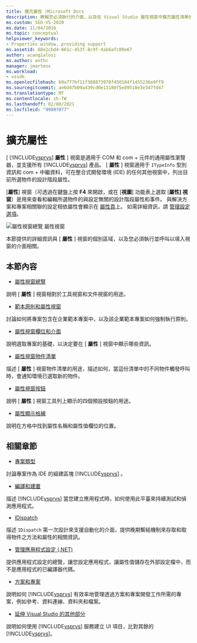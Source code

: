 ```yaml
---
title: 擴充屬性 |Microsoft Docs
description: 瞭解您必須執行的介面，以及在 Visual Studio 屬性視窗中擴充屬性清單的呼叫。
ms.custom: SEO-VS-2020
ms.date: 11/04/2016
ms.topic: conceptual
helpviewer_keywords:
- Properties window, providing support
ms.assetid: 68e2cbd4-861c-453f-8c9f-4ab6afc80e67
author: acangialosi
ms.author: anthc
manager: jmartens
ms.workload:
- vssdk
ms.openlocfilehash: b9a777bf11f388873978f450184f1455236e9ff9
ms.sourcegitcommit: ae6d47b09a439cd0e13180f5e89510e3e347fd47
ms.translationtype: MT
ms.contentlocale: zh-TW
ms.lasthandoff: 02/08/2021
ms.locfileid: "99887077"
---
```

# <a name="extend-properties"></a>擴充屬性
[ [!INCLUDE[vsprvs](../../code-quality/includes/vsprvs_md.md)] **屬性** ] 視窗是適用于 COM 和 com + 元件的通用屬性瀏覽器，並支援所有 [!INCLUDE[vsprvs](../../code-quality/includes/vsprvs_md.md)] 產品。 [ **屬性** ] 視窗適用于 `ITypeInfo` 型別資訊和 com + 中繼資料，可在整合式開發環境 (IDE) 的任何其他視窗中，列出目前所選物件的設計階段屬性。

 [**屬性**] 視窗（可透過在鍵盤上按 **F4** 來開啟，或在 [**視圖**] 功能表上選取 [**屬性] 視窗**）是用來查看和編輯所選物件的與設定無關的設計階段屬性和事件。 與解決方案和專案相關聯的設定相依屬性會顯示在 [屬性頁](../../extensibility/internals/property-pages.md)上。 如需詳細資訊，請 [管理設定選項](../../extensibility/internals/managing-configuration-options.md)。

 ![屬性視窗總覽](../../extensibility/internals/media/vspropertieswindow.png "vsPropertiesWindow") 屬性視窗

 本節提供的詳細資訊與 [ **屬性** ] 視窗的個別區域，以及您必須執行並呼叫以填入視窗的介面相關。

## <a name="in-this-section"></a>本節內容
- [屬性視窗總覽](../../extensibility/internals/properties-window-overview.md)

 說明 [ **屬性** ] 視窗相對於工具視窗和文件視窗的用途。

- [範本原則和屬性視窗](../../extensibility/internals/template-policy-and-the-properties-window.md)

 討論如何將專案包含在企業範本專案中，以及該企業範本專案如何強制執行原則。

- [屬性視窗欄位和介面](../../extensibility/internals/properties-window-fields-and-interfaces.md)

 說明選取專案的基礎，以決定要在 [ **屬性** ] 視窗中顯示哪些資訊。

- [屬性視窗物件清單](../../extensibility/internals/properties-window-object-list.md)

 描述 [ **屬性** ] 視窗物件清單的用途，描述如何，當這份清單中的不同物件觸發呼叫時，會通知環境已選取新的物件。

- [屬性視窗按鈕](../../extensibility/internals/properties-window-buttons.md)

 說明 [ **屬性** ] 視窗工具列上顯示的四個預設按鈕的用途。

- [屬性顯示格線](../../extensibility/internals/properties-display-grid.md)

 說明在方格中找到屬性名稱和屬性值欄位的位置。

## <a name="related-sections"></a>相關章節
- [專案類型](../../extensibility/internals/project-types.md)

 討論專案作為 IDE 的組建區塊 [!INCLUDE[vsprvs](../../code-quality/includes/vsprvs_md.md)] 。

- [編譯和建置](../../ide/compiling-and-building-in-visual-studio.md)

 描述 [!INCLUDE[vsprvs](../../code-quality/includes/vsprvs_md.md)] 當您建立應用程式時，如何使用此平臺來持續測試和偵測應用程式。

- [IDispatch](/previous-versions/windows/desktop/api/oaidl/nn-oaidl-idispatch)

 描述 `IDispatch` 第一次設計來支援自動化的介面，提供晚期繫結機制來存取和取得物件之方法和屬性的相關資訊。

- [管理應用程式設定 (.NET)](../../ide/managing-application-settings-dotnet.md)

 提供應用程式設定的總覽，讓您設定應用程式，讓屬性值儲存在外部設定檔中，而不是應用程式的已編譯器代碼。

- [方案和專案](../../ide/solutions-and-projects-in-visual-studio.md)

 說明如何 [!INCLUDE[vsprvs](../../code-quality/includes/vsprvs_md.md)] 有效率地管理透過方案和專案開發工作所需的專案，例如參考、資料連線、資料夾和檔案。

- [延伸 Visual Studio 的其他部分](../../extensibility/extending-other-parts-of-visual-studio.md)

 說明如何使用 [!INCLUDE[vsprvs](../../code-quality/includes/vsprvs_md.md)] 服務建立 UI 項目，比對其餘的 [!INCLUDE[vsprvs](../../code-quality/includes/vsprvs_md.md)]。
